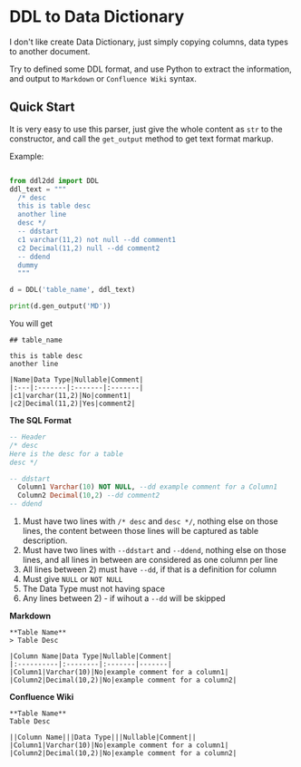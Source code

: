 # DDL to Data Dictionary

I don't like create Data Dictionary, just simply copying columns, data types to another document.

Try to defined some DDL format, and use Python to extract the information, and output to `Markdown` or `Confluence Wiki` syntax.

## Quick Start

It is very easy to use this parser, just give the whole content as `str` to the constructor, and call the `get_output` method to get text format markup.

Example:

```python

from ddl2dd import DDL
ddl_text = """
  /* desc
  this is table desc
  another line
  desc */
  -- ddstart
  c1 varchar(11,2) not null --dd comment1
  c2 Decimal(11,2) null --dd comment2
  -- ddend
  dummy
  """

d = DDL('table_name', ddl_text)

print(d.gen_output('MD'))
```

You will get

```
## table_name

this is table desc
another line

|Name|Data Type|Nullable|Comment|
|:---|:-------|:-------|:-------|
|c1|varchar(11,2)|No|comment1|
|c2|Decimal(11,2)|Yes|comment2|
```

**The SQL Format**

```sql
-- Header
/* desc
Here is the desc for a table
desc */

-- ddstart
  Column1 Varchar(10) NOT NULL, --dd example comment for a Column1
  Column2 Decimal(10,2) --dd comment2
-- ddend

```

1. Must have two lines with `/* desc` and `desc */`, nothing else on those lines,
the content between those lines will be captured as table description.
2. Must have two lines with `--ddstart` and `--ddend`, nothing else on those lines,
and all lines in between are considered as one column per line
3. All lines between 2) must have ` --dd `, if that is a definition for column
4. Must give `NULL` or `NOT NULL`
5. The Data Type must not having space
6. Any lines between 2) - if wihout a ` --dd ` will be skipped

**Markdown**

```
**Table Name**
> Table Desc

|Column Name|Data Type|Nullable|Comment|
|:----------|:--------|:-------|-------|
|Column1|Varchar(10)|No|example comment for a column1|
|Column2|Decimal(10,2)|No|example comment for a column2|
```

**Confluence Wiki**

```
**Table Name**
Table Desc

||Column Name|||Data Type|||Nullable|Comment||
|Column1|Varchar(10)|No|example comment for a column1|
|Column2|Decimal(10,2)|No|example comment for a column2|
```

